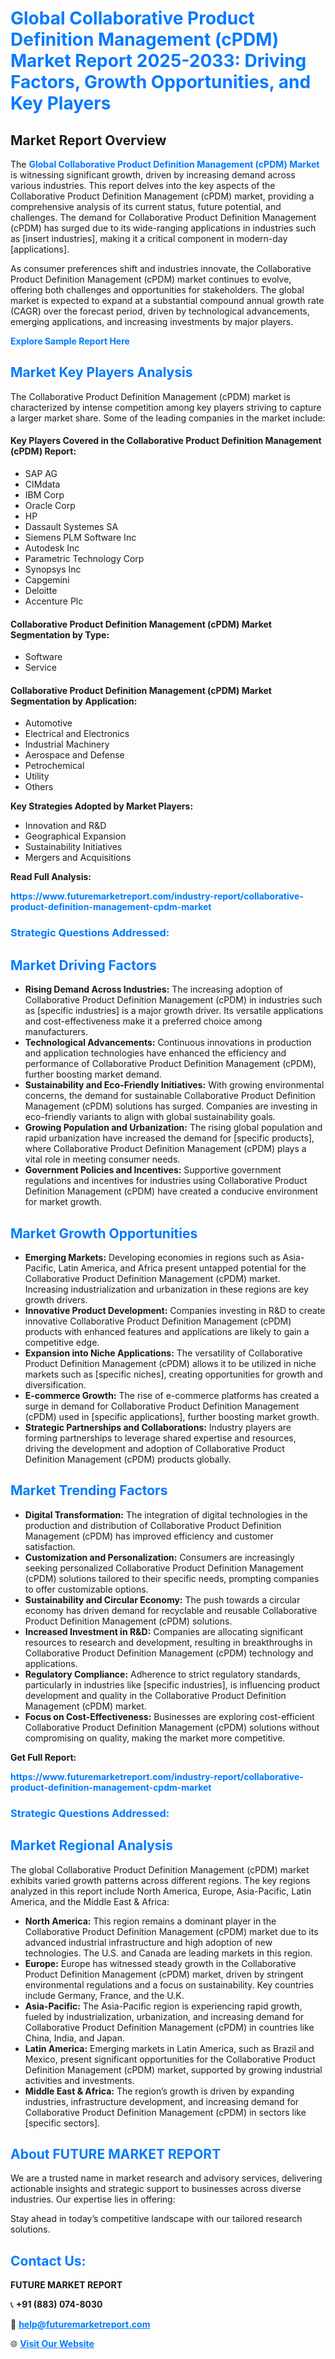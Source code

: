 <h1 style="color: #007BFF;">Global Collaborative Product Definition Management (cPDM) Market Report 2025-2033: Driving Factors, Growth Opportunities, and Key Players</h1>

<section id="overview">
<h2>Market Report Overview</h2>
<p>The <a href="https://www.futuremarketreport.com/industry-report/collaborative-product-definition-management-cpdm-market" style="color: #007BFF; text-decoration: none;"><strong>Global Collaborative Product Definition Management (cPDM) Market</strong></a> is witnessing significant growth, driven by increasing demand across various industries. This report delves into the key aspects of the Collaborative Product Definition Management (cPDM) market, providing a comprehensive analysis of its current status, future potential, and challenges. The demand for Collaborative Product Definition Management (cPDM) has surged due to its wide-ranging applications in industries such as [insert industries], making it a critical component in modern-day [applications].</p>
<p>As consumer preferences shift and industries innovate, the Collaborative Product Definition Management (cPDM) market continues to evolve, offering both challenges and opportunities for stakeholders. The global market is expected to expand at a substantial compound annual growth rate (CAGR) over the forecast period, driven by technological advancements, emerging applications, and increasing investments by major players.</p>
</section>

<section id="overview">
<p><a href="https://www.futuremarketreport.com/request-sample/reportId=51281" style="color: #007BFF; text-decoration: none;"><strong>Explore Sample Report Here</strong></a></p>
</section>

<section id="key-players">
<h2 style="color: #007BFF;">Market Key Players Analysis</h2>
<p>The Collaborative Product Definition Management (cPDM) market is characterized by intense competition among key players striving to capture a larger market share. Some of the leading companies in the market include:</p>
<h4>Key Players Covered in the Collaborative Product Definition Management (cPDM) Report:</h4>
<ul><li>SAP AG</li><li>CIMdata</li><li>IBM Corp</li><li>Oracle Corp</li><li>HP</li><li>Dassault Systemes SA</li><li>Siemens PLM Software Inc</li><li>Autodesk Inc</li><li>Parametric Technology Corp</li><li>Synopsys Inc</li><li>Capgemini</li><li>Deloitte</li><li>Accenture Plc</li></ul>
<h4>Collaborative Product Definition Management (cPDM) Market Segmentation by Type:</h4>
<ul><li>Software</li><li>Service</li></ul>

<h4>Collaborative Product Definition Management (cPDM) Market Segmentation by Application:</h4>
<ul><li>Automotive</li><li>Electrical and Electronics</li><li>Industrial Machinery</li><li>Aerospace and Defense</li><li>Petrochemical</li><li>Utility</li><li>Others</li></ul>
<p><strong>Key Strategies Adopted by Market Players:</strong></p>
<ul>
<li>Innovation and R&D</li>
<li>Geographical Expansion</li>
<li>Sustainability Initiatives</li>
<li>Mergers and Acquisitions</li>
</ul>
</section>

<section>
<p><strong>Read Full Analysis: </strong></p><a href="https://www.futuremarketreport.com/industry-report/collaborative-product-definition-management-cpdm-market" style="color: #007BFF; text-decoration: none;"><strong>https://www.futuremarketreport.com/industry-report/collaborative-product-definition-management-cpdm-market</strong></a>
<h3 style="color: #007BFF;">Strategic Questions Addressed:</h3>
</section>

<section id="driving-factors">
<h2 style="color: #007BFF;">Market Driving Factors</h2>
<ul>
<li><strong>Rising Demand Across Industries:</strong> The increasing adoption of Collaborative Product Definition Management (cPDM) in industries such as [specific industries] is a major growth driver. Its versatile applications and cost-effectiveness make it a preferred choice among manufacturers.</li>
<li><strong>Technological Advancements:</strong> Continuous innovations in production and application technologies have enhanced the efficiency and performance of Collaborative Product Definition Management (cPDM), further boosting market demand.</li>
<li><strong>Sustainability and Eco-Friendly Initiatives:</strong> With growing environmental concerns, the demand for sustainable Collaborative Product Definition Management (cPDM) solutions has surged. Companies are investing in eco-friendly variants to align with global sustainability goals.</li>
<li><strong>Growing Population and Urbanization:</strong> The rising global population and rapid urbanization have increased the demand for [specific products], where Collaborative Product Definition Management (cPDM) plays a vital role in meeting consumer needs.</li>
<li><strong>Government Policies and Incentives:</strong> Supportive government regulations and incentives for industries using Collaborative Product Definition Management (cPDM) have created a conducive environment for market growth.</li>
</ul>
</section>

<section id="growth-opportunities">
<h2 style="color: #007BFF;">Market Growth Opportunities</h2>
<ul>
<li><strong>Emerging Markets:</strong> Developing economies in regions such as Asia-Pacific, Latin America, and Africa present untapped potential for the Collaborative Product Definition Management (cPDM) market. Increasing industrialization and urbanization in these regions are key growth drivers.</li>
<li><strong>Innovative Product Development:</strong> Companies investing in R&D to create innovative Collaborative Product Definition Management (cPDM) products with enhanced features and applications are likely to gain a competitive edge.</li>
<li><strong>Expansion into Niche Applications:</strong> The versatility of Collaborative Product Definition Management (cPDM) allows it to be utilized in niche markets such as [specific niches], creating opportunities for growth and diversification.</li>
<li><strong>E-commerce Growth:</strong> The rise of e-commerce platforms has created a surge in demand for Collaborative Product Definition Management (cPDM) used in [specific applications], further boosting market growth.</li>
<li><strong>Strategic Partnerships and Collaborations:</strong> Industry players are forming partnerships to leverage shared expertise and resources, driving the development and adoption of Collaborative Product Definition Management (cPDM) products globally.</li>
</ul>
</section>

<section id="trending-factors">
<h2 style="color: #007BFF;">Market Trending Factors</h2>
<ul>
<li><strong>Digital Transformation:</strong> The integration of digital technologies in the production and distribution of Collaborative Product Definition Management (cPDM) has improved efficiency and customer satisfaction.</li>
<li><strong>Customization and Personalization:</strong> Consumers are increasingly seeking personalized Collaborative Product Definition Management (cPDM) solutions tailored to their specific needs, prompting companies to offer customizable options.</li>
<li><strong>Sustainability and Circular Economy:</strong> The push towards a circular economy has driven demand for recyclable and reusable Collaborative Product Definition Management (cPDM) solutions.</li>
<li><strong>Increased Investment in R&D:</strong> Companies are allocating significant resources to research and development, resulting in breakthroughs in Collaborative Product Definition Management (cPDM) technology and applications.</li>
<li><strong>Regulatory Compliance:</strong> Adherence to strict regulatory standards, particularly in industries like [specific industries], is influencing product development and quality in the Collaborative Product Definition Management (cPDM) market.</li>
<li><strong>Focus on Cost-Effectiveness:</strong> Businesses are exploring cost-efficient Collaborative Product Definition Management (cPDM) solutions without compromising on quality, making the market more competitive.</li>
</ul>
</section>

<section>
<p><strong>Get Full Report: </strong></p><a href="https://www.futuremarketreport.com/industry-report/collaborative-product-definition-management-cpdm-market" style="color: #007BFF; text-decoration: none;"><strong>https://www.futuremarketreport.com/industry-report/collaborative-product-definition-management-cpdm-market</strong></a>
<h3 style="color: #007BFF;">Strategic Questions Addressed:</h3>
</section>


<section id="regional-analysis">
<h2 style="color: #007BFF;">Market Regional Analysis</h2>
<p>The global Collaborative Product Definition Management (cPDM) market exhibits varied growth patterns across different regions. The key regions analyzed in this report include North America, Europe, Asia-Pacific, Latin America, and the Middle East & Africa:</p>
<ul>
<li><strong>North America:</strong> This region remains a dominant player in the Collaborative Product Definition Management (cPDM) market due to its advanced industrial infrastructure and high adoption of new technologies. The U.S. and Canada are leading markets in this region.</li>
<li><strong>Europe:</strong> Europe has witnessed steady growth in the Collaborative Product Definition Management (cPDM) market, driven by stringent environmental regulations and a focus on sustainability. Key countries include Germany, France, and the U.K.</li>
<li><strong>Asia-Pacific:</strong> The Asia-Pacific region is experiencing rapid growth, fueled by industrialization, urbanization, and increasing demand for Collaborative Product Definition Management (cPDM) in countries like China, India, and Japan.</li>
<li><strong>Latin America:</strong> Emerging markets in Latin America, such as Brazil and Mexico, present significant opportunities for the Collaborative Product Definition Management (cPDM) market, supported by growing industrial activities and investments.</li>
<li><strong>Middle East & Africa:</strong> The region’s growth is driven by expanding industries, infrastructure development, and increasing demand for Collaborative Product Definition Management (cPDM) in sectors like [specific sectors].</li>
</ul>
</section>

<footer>
<h2 style="color: #007BFF;">About FUTURE MARKET REPORT</h2>
<p>We are a trusted name in market research and advisory services, delivering actionable insights and strategic support to businesses across diverse industries. Our expertise lies in offering:</p>

<p>Stay ahead in today’s competitive landscape with our tailored research solutions.</p>

<h2 style="color: #007BFF;">Contact Us:</h2>
<p><strong>FUTURE MARKET REPORT</strong></p>
<p>📞 <strong>+91 (883) 074-8030</strong></p>
<p>📧 <strong><a href="mailto:help@futuremarketreport.com" style="color: #007BFF;">help@futuremarketreport.com</a></strong></p>
<p>🌐 <strong><a href="https://www.futuremarketreport.com/" style="color: #007BFF;">Visit Our Website</a></strong></p>
</footer>
